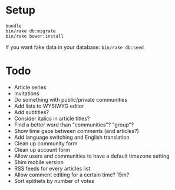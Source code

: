 Setup
=====

```
bundle
bin/rake db:migrate
bin/rake bower:install
```

If you want fake data in your database: `bin/rake db:seed`

Todo
====

- Article series
- Invitations
- Do something with public/private communities
- Add lists to WYSIWYG editor
- Add subtitles?
- Consider italics in article titles?
- Find a better word than "communities"? "group"?
- Show time gaps between comments (and articles?)
- Add language switching and English translation
- Clean up community form
- Clean up account form
- Allow users and communities to have a default timezone setting
- Shim mobile version
- RSS feeds for every articles list
- Allow comment editing for a certain time? 15m?
- Sort epithets by number of votes